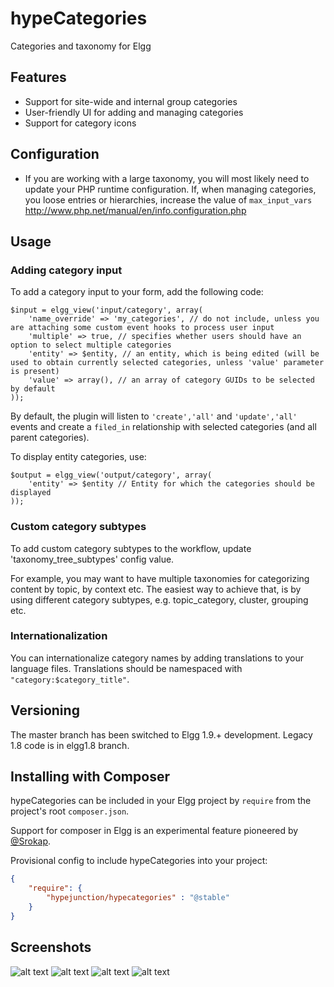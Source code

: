 hypeCategories
==============

Categories and taxonomy for Elgg

## Features ##

* Support for site-wide and internal group categories
* User-friendly UI for adding and managing categories
* Support for category icons

## Configuration ##

* If you are working with a large taxonomy, you will most likely need to update your PHP runtime configuration.
If, when managing categories, you loose entries or hierarchies, increase the value of ```max_input_vars```
http://www.php.net/manual/en/info.configuration.php

## Usage

### Adding category input

To add a category input to your form, add the following code:

```
$input = elgg_view('input/category', array(
	'name_override' => 'my_categories', // do not include, unless you are attaching some custom event hooks to process user input
	'multiple' => true, // specifies whether users should have an option to select multiple categories
	'entity' => $entity, // an entity, which is being edited (will be used to obtain currently selected categories, unless 'value' parameter is present)
	'value' => array(), // an array of category GUIDs to be selected by default
));
```

By default, the plugin will listen to ```'create','all'``` and ```'update','all'``` events
and create a ```filed_in``` relationship with selected categories (and all parent categories).

To display entity categories, use:

```
$output = elgg_view('output/category', array(
	'entity' => $entity // Entity for which the categories should be displayed
));
```

### Custom category subtypes

To add custom category subtypes to the workflow, update 'taxonomy_tree_subtypes' config value.

For example, you may want to have multiple taxonomies for categorizing content by topic, by context etc. The easiest way to achieve that, is by using different
category subtypes, e.g. topic_category, cluster, grouping etc.

### Internationalization

You can internationalize category names by adding translations to your language files. Translations should be namespaced with ```"category:$category_title"```.

## Versioning

The master branch has been switched to Elgg 1.9.+ development.
Legacy 1.8 code is in elgg1.8 branch.


## Installing with Composer

hypeCategories can be included in your Elgg project by ```require``` from the project's
root ```composer.json```.

Support for composer in Elgg is an experimental feature pioneered by [@Srokap](https://github.com/Srokap/ "Paweł Sroka").

Provisional config to include hypeCategories into your project:
```json
{
	"require": {
		"hypejunction/hypecategories" : "@stable"
	}
}
```

## Screenshots ##

![alt text](https://raw.github.com/hypeJunction/hypeCategories/master/screenshots/manage.png "Category Management Tool")
![alt text](https://raw.github.com/hypeJunction/hypeCategories/master/screenshots/form.png "Form Field")
![alt text](https://raw.github.com/hypeJunction/hypeCategories/master/screenshots/tree.png "Categories Tree")
![alt text](https://raw.github.com/hypeJunction/hypeCategories/master/screenshots/category_view.png "Category Full View")